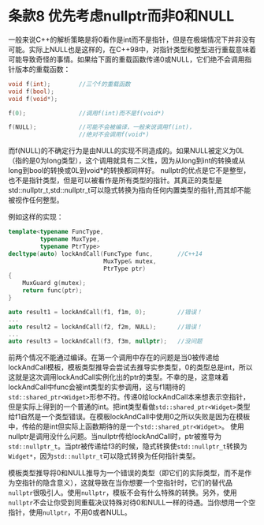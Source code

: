 # 条款8 优先考虑nullptr而非0和NULL

一般来说C++的解析策略是将0看作是int而不是指针，但是在极端情况下并非没有可能。实际上NULL也是这样的，在C++98中，对指针类型和整型进行重载意味着可能导致奇怪的事情。如果给下面的重载函数传递0或NULL，它们绝不会调用指针版本的重载函数：

```cpp
void f(int);        //三个f的重载函数
void f(bool);
void f(void*);

f(0);               //调用f(int)而不是f(void*)

f(NULL);            //可能不会被编译，一般来说调用f(int)，
                    //绝对不会调用f(void*)
```

而f(NULL)的不确定行为是由NULL的实现不同造成的。如果NULL被定义为0L（指的是0为long类型），这个调用就具有二义性，因为从long到int的转换或从long到bool的转换或0L到void*的转换都同样好。
nullptr的优点是它不是整型，也不是指针类型，但是可以被看作是所有类型的指针。其真正的类型是std::nullptr_t,std::nullptr_t可以隐式转换为指向任何内置类型的指针,而其却不能被视作任何整型。

例如这样的实现：

```cpp
template<typename FuncType,
         typename MuxType,
         typename PtrType>
decltype(auto) lockAndCall(FuncType func,       //C++14
                           MuxType& mutex,
                           PtrType ptr)
{ 
    MuxGuard g(mutex);  
    return func(ptr); 
}

auto result1 = lockAndCall(f1, f1m, 0);         //错误！
...
auto result2 = lockAndCall(f2, f2m, NULL);      //错误！
...
auto result3 = lockAndCall(f3, f3m, nullptr);   //没问题

```

前两个情况不能通过编译。在第一个调用中存在的问题是当0被传递给lockAndCall模板，模板类型推导会尝试去推导实参类型，0的类型总是int，所以这就是这次调用lockAndCall实例化出的ptr的类型。不幸的是，这意味着lockAndCall中func会被int类型的实参调用，这与f1期待的`std::shared_ptr<Widget>`形参不符。传递0给lockAndCall本来想表示空指针，但是实际上得到的一个普通的int。把int类型看做`std::shared_ptr<Widget>`类型给f1自然是一个类型错误。在模板lockAndCall中使用0之所以失败是因为在模板中，传给的是int但实际上函数期待的是一个`std::shared_ptr<Widget>`。
使用nullptr是调用没什么问题。当nullptr传给lockAndCall时，ptr被推导为`std::nullptr_t`。当ptr被传递给f3的时候，隐式转换使`std::nullptr_t`转换为`Widget*`，因为`std::nullptr_t`可以隐式转换为任何指针类型。

模板类型推导将0和NULL推导为一个错误的类型（即它们的实际类型，而不是作为空指针的隐含意义），这就导致在当你想要一个空指针时，它们的替代品`nullptr`很吸引人。使用`nullptr`，模板不会有什么特殊的转换。另外，使用`nullptr`不会让你受到同重载决议特殊对待0和NULL一样的待遇。当你想用一个空指针，使用`nullptr`，不用0或者NULL。